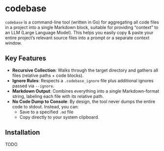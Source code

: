 # codebase

`codebase` is a command-line tool (written in Go) for aggregating all code files in a project into a single Markdown block, suitable for providing “context” to an LLM (Large Language Model). This helps you easily copy & paste your entire project’s relevant source files into a prompt or a separate context window.

## Key Features

- **Recursive Collection**: Walks through the target directory and gathers all files (relative paths + code blocks).
- **Ignore Rules**: Respects a `.codebase_ignore` file plus additional ignores passed via `--ignore`.
- **Markdown Output**: Combines everything into a single Markdown-format string, labeling each file with its relative path.
- **No Code Dump to Console**: By design, the tool never dumps the entire code to stdout. Instead, you can:
  - Save to a specified `.md` file  
  - Copy directly to your system clipboard.

## Installation
TODO
